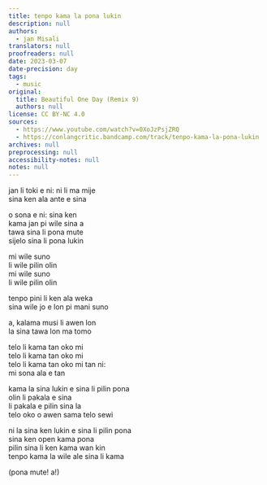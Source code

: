 ```yaml
---
title: tenpo kama la pona lukin
description: null
authors:
  - jan Misali
translators: null
proofreaders: null
date: 2023-03-07
date-precision: day
tags:
  - music
original:
  title: Beautiful One Day (Remix 9)
  authors: null
license: CC BY-NC 4.0
sources:
  - https://www.youtube.com/watch?v=0XoJzPsjZRQ
  - https://conlangcritic.bandcamp.com/track/tenpo-kama-la-pona-lukin
archives: null
preprocessing: null
accessibility-notes: null
notes: null
---
```


jan li toki e ni: ni li ma mije  \
sina ken ala ante e sina

o sona e ni: sina ken  \
kama jan pi wile sina a  \
tawa sina li pona mute  \
sijelo sina li pona lukin

mi wile suno  \
li wile pilin olin  \
mi wile suno  \
li wile pilin olin

tenpo pini li ken ala weka  \
sina wile jo e lon pi mani suno

a, kalama musi li awen lon  \
la sina tawa lon ma tomo

telo li kama tan oko mi  \
telo li kama tan oko mi  \
telo li kama tan oko mi tan ni:  \
mi sona ala e tan

kama la sina lukin e sina li pilin pona  \
olin li pakala e sina  \
li pakala e pilin sina la  \
telo oko o awen sama telo sewi

ni la sina ken lukin e sina li pilin pona  \
sina ken open kama pona  \
pilin sina li ken kama wan kin  \
tenpo kama la wile ale sina li kama

(pona mute! a!)